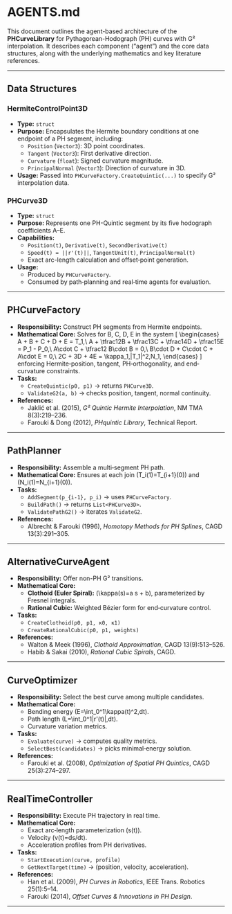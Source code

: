 # AGENTS.md

This document outlines the agent-based architecture of the **PHCurveLibrary** for Pythagorean-Hodograph (PH) curves with G² interpolation. It describes each component (“agent”) and the core data structures, along with the underlying mathematics and key literature references.

---

## Data Structures

### HermiteControlPoint3D
- **Type:** `struct`  
- **Purpose:** Encapsulates the Hermite boundary conditions at one endpoint of a PH segment, including:
  - `Position` (`Vector3`): 3D point coordinates.
  - `Tangent` (`Vector3`): First derivative direction.
  - `Curvature` (`float`): Signed curvature magnitude.
  - `PrincipalNormal` (`Vector3`): Direction of curvature in 3D.
- **Usage:** Passed into `PHCurveFactory.CreateQuintic(...)` to specify G² interpolation data.

### PHCurve3D
- **Type:** `struct`  
- **Purpose:** Represents one PH-Quintic segment by its five hodograph coefficients A–E.
- **Capabilities:**  
  - `Position(t)`, `Derivative(t)`, `SecondDerivative(t)`  
  - `Speed(t) = ||r'(t)||`, `TangentUnit(t)`, `PrincipalNormal(t)`  
  - Exact arc-length calculation and offset‐point generation.  
- **Usage:**  
  - Produced by `PHCurveFactory`.  
  - Consumed by path‐planning and real‐time agents for evaluation.

---

## PHCurveFactory
- **Responsibility:** Construct PH segments from Hermite endpoints.
- **Mathematical Core:** Solves for B, C, D, E in the system
  \[
  \begin{cases}
    A + B + C + D + E = T_1,\\
    A + \tfrac12B + \tfrac13C + \tfrac14D + \tfrac15E = P_1 - P_0,\\
    A\cdot C + \tfrac12 B\cdot B = 0,\\
    B\cdot D + C\cdot C + A\cdot E = 0,\\
    2C + 3D + 4E = \kappa_1\,\|T_1\|^2\,N_1,
  \end{cases}
  \]
  enforcing Hermite‐position, tangent, PH‐orthogonality, and end‐curvature constraints.
- **Tasks:**
  - `CreateQuintic(p0, p1)` → returns `PHCurve3D`.
  - `ValidateG2(a, b)` → checks position, tangent, normal continuity.
- **References:**
  - Jaklić et al. (2015), _G² Quintic Hermite Interpolation_, NM TMA 8(3):219–236.
  - Farouki & Dong (2012), _PHquintic Library_, Technical Report.

---

## PathPlanner
- **Responsibility:** Assemble a multi‐segment PH path.
- **Mathematical Core:** Ensures at each join \(T_i(1)=T_{i+1}(0)\) and \(N_i(1)=N_{i+1}(0)\).
- **Tasks:**
  - `AddSegment(p_{i-1}, p_i)` → uses `PHCurveFactory`.
  - `BuildPath()` → returns `List<PHCurve3D>`.
  - `ValidatePathG2()` → iterates `ValidateG2`.
- **References:**
  - Albrecht & Farouki (1996), _Homotopy Methods for PH Splines_, CAGD 13(3):291–305.

---

## AlternativeCurveAgent
- **Responsibility:** Offer non-PH G² transitions.
- **Mathematical Core:**  
  - **Clothoid (Euler Spiral):** \(\kappa(s)=a s + b\), parameterized by Fresnel integrals.  
  - **Rational Cubic:** Weighted Bézier form for end‐curvature control.
- **Tasks:**
  - `CreateClothoid(p0, p1, κ0, κ1)`
  - `CreateRationalCubic(p0, p1, weights)`
- **References:**
  - Walton & Meek (1996), _Clothoid Approximation_, CAGD 13(9):513–526.
  - Habib & Sakai (2010), _Rational Cubic Spirals_, CAGD.

---

## CurveOptimizer
- **Responsibility:** Select the best curve among multiple candidates.
- **Mathematical Core:**  
  - Bending energy \(E=\int_0^1\kappa(t)^2\,dt\).  
  - Path length \(L=\int_0^1\|r'(t)\|\,dt\).  
  - Curvature variation metrics.
- **Tasks:**
  - `Evaluate(curve)` → computes quality metrics.
  - `SelectBest(candidates)` → picks minimal‐energy solution.
- **References:**
  - Farouki et al. (2008), _Optimization of Spatial PH Quintics_, CAGD 25(3):274–297.

---

## RealTimeController
- **Responsibility:** Execute PH trajectory in real time.
- **Mathematical Core:**  
  - Exact arc‐length parameterization \(s(t)\).  
  - Velocity \(v(t)=ds/dt\).  
  - Acceleration profiles from PH derivatives.
- **Tasks:**
  - `StartExecution(curve, profile)`
  - `GetNextTarget(time)` → (position, velocity, acceleration).
- **References:**
  - Han et al. (2009), _PH Curves in Robotics_, IEEE Trans. Robotics 25(1):5–14.
  - Farouki (2014), _Offset Curves & Innovations in PH Design_.

---
